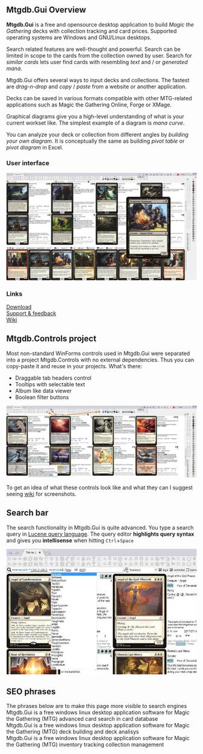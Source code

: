 ## Mtgdb.Gui Overview

**Mtgdb.Gui** is a free and opensource desktop application to build *Magic the Gathering* decks 
with collection tracking and card prices. Supported operating systems are Windows and GNU/Linux 
desktops.

Search related features are well-thought and powerful. Search can be limited in scope to the cards
from the collection owned by user. Search for *similar cards* lets user find cards with resembling 
*text* and / or *generated mana*.

Mtgdb.Gui offers several ways to input decks and collections. The fastest are *drag-n-drop* and 
*copy* / *paste* from a website or another application.

Decks can be saved in various formats compatible with other MTG-related applications such as
Magic the Gathering Online, Forge or XMage.

Graphical diagrams give you a high-level understanding of what is your current workset like.
The simplest example of a diagram is *mana curve*.

You can analyze your deck or collection from different angles by *building your own diagram*. 
It is conceptually the same as building *pivot table* or *pivot diagram* in Excel.

### User interface

[![Mtgdb.Gui user interface](https://github.com/NikolayXHD/Mtgdb/raw/master/out/help/l/Ixalan_small.jpg)](https://github.com/NikolayXHD/Mtgdb/raw/master/out/help/l/Ixalan_small.jpg)

### Links
[Download](https://py3j9.app.goo.gl/dl)  
[Support & feedback](https://py3j9.app.goo.gl/frm)  
[Wiki](https://py3j9.app.goo.gl/wiki)

## Mtgdb.Controls project
Most non-standard WinForms controls used in Mtgdb.Gui were separated into a
project Mtgdb.Controls with no external dependencies. Thus you can copy-paste
it and reuse in your projects. What's there:

* Draggable tab headers control
* Tooltips with selectable text
* Album like data viewer
* Boolean filter buttons

[![screenshot](https://github.com/NikolayXHD/Mtgdb/raw/master/out/help/l/Filter_example.jpg?raw=true)](https://github.com/NikolayXHD/Mtgdb/raw/master/out/help/l/Filter_example.jpg)

To get an idea of what these controls look like and what they can I suggest seeing [wiki](https://github.com/NikolayXHD/Mtgdb/wiki)
for screenshots.

## Search bar
The search functionality in Mtgdb.Gui is quite advanced.
You type a search query in [Lucene query language](https://lucene.apache.org/core/2_9_4/queryparsersyntax.html).
The query editor **highlights query syntax** and gives you **intellisense** when hitting `Ctrl`+`Space`

[![search intellisense](https://github.com/NikolayXHD/Mtgdb/raw/master/out/help/l/search_intellisense.jpg)](https://github.com/NikolayXHD/Mtgdb/raw/master/output/help/l/search_intellisense.jpg?raw=true)

## SEO phrases  
The phrases below are to make this page more visible to search engines  
Mtgdb.Gui is a free windows linux desktop application software for Magic the Gathering (MTG) advanced card search in card database  
Mtgdb.Gui is a free windows linux desktop application software for Magic the Gathering (MTG) deck building and deck analisys  
Mtgdb.Gui is a free windows linux desktop application software for Magic the Gathering (MTG) inventory tracking collection management
